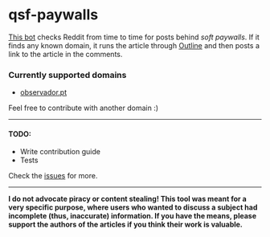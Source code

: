 # qsf-paywalls

[This bot](https://www.reddit.com/user/qsf_paywalls) checks Reddit from time to time for posts behind _soft paywalls_. If it finds any known domain, it runs the article through [Outline](https://outline.com) and then posts a link to the article in the comments.

### Currently supported domains

-   [observador.pt](https://observador.pt/)

Feel free to contribute with another domain :)

---

#### TODO:

-   Write contribution guide
-   Tests

Check the [issues](https://github.com/alagoa/qsf-paywalls/issues) for more.

---

**I do not advocate piracy or content stealing! This tool was meant for a very specific purpose, where users who wanted to discuss a subject had incomplete (thus, inaccurate) information. If you have the means, please support the authors of the articles if you think their work is valuable.**
